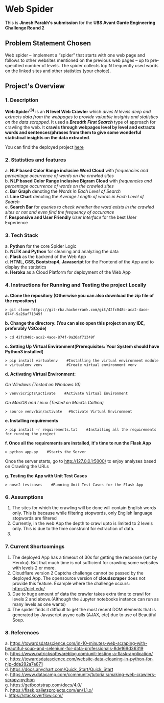 # Web Spider

This is **Jinesh Parakh's submission** for the **UBS Avant Garde Engineering Challenge Round 2**

## Problem Statement Chosen
Web spider – implement a “spider” that starts with one web page and follows to other websites mentioned on the previous web pages – up to pre-specified number of levels. The spider collects top N frequently used words on the linked sites and other statistics (your choice).

## Project's Overview


### 1. Description

**Web Spider<sup>(&beta;)</sup>** is an **N level Web Crawler** which *dives N levels deep and extracts data from the webpages to provide valuable insights and statistics on the data scrapped.* It used a ***Breadth First Search*** type of approach for crawling the web. It **crawls through webpages level by level and extracts words and sentences/phrases from them to give some wonderful statistical insights on the data extracted**. 

You can find the deployed project [here](https://my-web-spider.herokuapp.com/)

### 2. Statistics and features

a. **NLP based Color Range inclusive Word Cloud** with *frequencies and percentage occurrence of words on the crawled sites*<br>
b. **NLP based Color Range inclusive Bigram Cloud** with *frequencies and percentage occurrence of words on the crawled sites*<br>
c. **Bar Graph** denoting the *Words in Each Level of Search*<br>
d. **Line Chart** denoting the *Average Length of words in Each Level of Search*<br>
e. **Search Bar** for *queries to check whether the word exists in the crawled sites or not and even find the frequency of occurance*<br>
f. **Responsive and User Friendly** *User Interface* for the best User Experience<br>



### 3. Tech Stack

a. **Python** for the core Spider Logic<br>
b. **NLTK  and Python** for cleaning and analyzing the data<br>
c. **Flask** as the backend of the Web App<br>
d. **HTML, CSS, Bootstrap4, Javascript** for the Frontend of the App and to display the statistics<br>
e. **Heroku** as a Cloud Platform for deployment of the Web App<br>


### 4. Instructions for Running and Testing the project Locally


**a. Clone the repository (Otherwise you can also download the zip file of the repository)**
```
> git clone https://git-rba.hackerrank.com/git/42fc048c-aca2-4ace-874f-9a26af71349f
```

**b. Change the directory. (You can also open this project on any IDE, preferably VSCode)**

```
> cd 42fc048c-aca2-4ace-874f-9a26af71349f
```

**c. Setting Up Virtual Environment(Prerequisites: Your System should have Python3 installed)**

```
> pip install virtualenv    #Installing the virtual environment module
> virtualenv venv           #Create virtual environment venv
````
**d. Activating Virtual Environment:**<br><br>
*On Windows (Tested on Windows 10)*
```
> venv\Scripts\activate    #Activate Virtual Environment 
```
*On MacOS and Linux (Tested on MacOs Catlina)*
```
> source venv/bin/activate   #Activate Virtual Environment
```

**e. Installing requirements**
```
> pip install -r requirements.txt    #Installing all the requirements for running the project
```

**f. Once all the requirements are installed, it's time to run the Flask App**
```
> python app.py    #Starts the Server
```

Once the server starts, go to http://127.0.0.1:5000/ to enjoy analyses based on Crawling the URLs

**g. Testing the App with Unit Test Cases**
```
> nose2 testcases    #Running Unit Test Cases for the Flask App
```

### 6. Assumptions

1. The sites for which the crawling will be done will contain English words only. This is because while filtering stopwords, only English language stopwords are filtered<br>
2. Currently, in the web App the depth to crawl upto is limited to 2 levels only. This is due to the time constraint for extraction of data. <br>
3. 

### 7. Current Shortcomings

1. The deployed App has a timeout of 30s for getting the response (set by Heroku). But that much time is not sufficient for crawling some websites with levels 2 or more.<br>
2. Cloudflare version 2 Captcha challenge cannot be passed by the deployed App. The opensource version of **cloudscraper** does not provide this feature.
Example where the challenge occurs: https://pict.edu/ <br>
3. Due to huge amount of data the crawler takes extra time to crawl for levels 2 and above.(Although the Jupyter notebooks instance can run as many levels as one wants)<br>
4. The spider finds it difficult to get the most recent DOM elements that is generated by Javascript async calls (AJAX, etc) due to use of Beautiful Soup.<br>


### 8. References

a. https://towardsdatascience.com/in-10-minutes-web-scraping-with-beautiful-soup-and-selenium-for-data-professionals-8de169d36319<br>
b. https://www.patricksoftwareblog.com/unit-testing-a-flask-application/<br>
c. https://towardsdatascience.com/website-data-cleaning-in-python-for-nlp-dda282a7a871<br>
d. https://docs.anychart.com/Quick_Start/Quick_Start<br>
e. https://www.datacamp.com/community/tutorials/making-web-crawlers-scrapy-python<br>
g. https://getbootstrap.com/docs/4.0/<br>
h. https://flask.palletsprojects.com/en/1.1.x/<br>
i. https://stackoverflow.com/
